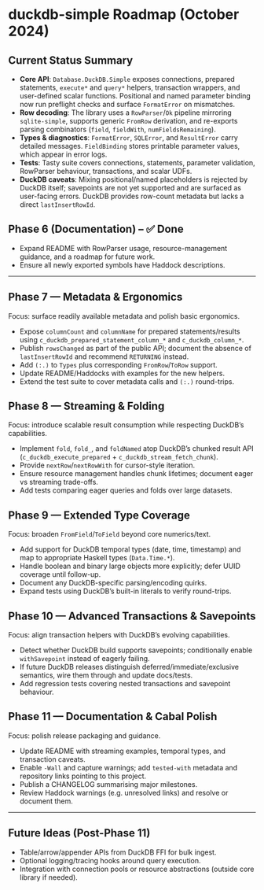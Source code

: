 # duckdb-simple Roadmap (October 2024)

## Current Status Summary

- **Core API**: `Database.DuckDB.Simple` exposes connections, prepared
  statements, `execute*` and `query*` helpers, transaction wrappers, and
  user-defined scalar functions. Positional and named parameter binding now run
  preflight checks and surface `FormatError` on mismatches.
- **Row decoding**: The library uses a `RowParser`/`Ok` pipeline mirroring
  `sqlite-simple`, supports generic `FromRow` derivation, and re-exports
  parsing combinators (`field`, `fieldWith`, `numFieldsRemaining`).
- **Types & diagnostics**: `FormatError`, `SQLError`, and `ResultError` carry
  detailed messages. `FieldBinding` stores printable parameter values, which
  appear in error logs.
- **Tests**: Tasty suite covers connections, statements, parameter validation,
  RowParser behaviour, transactions, and scalar UDFs.
- **DuckDB caveats**: Mixing positional/named placeholders is rejected by
  DuckDB itself; savepoints are not yet supported and are surfaced as user-facing
  errors. DuckDB provides row-count metadata but lacks a direct
  `lastInsertRowId`.

## Phase 6 (Documentation) – ✅ Done
- Expand README with RowParser usage, resource-management guidance, and a
  roadmap for future work.
- Ensure all newly exported symbols have Haddock descriptions.

---

## Phase 7 — Metadata & Ergonomics

Focus: surface readily available metadata and polish basic ergonomics.

- Expose `columnCount` and `columnName` for prepared statements/results using
  `c_duckdb_prepared_statement_column_*` and `c_duckdb_column_*`.
- Publish `rowsChanged` as part of the public API; document the absence of
  `lastInsertRowId` and recommend `RETURNING` instead.
- Add `(:.)` to `Types` plus corresponding `FromRow`/`ToRow` support.
- Update README/Haddocks with examples for the new helpers.
- Extend the test suite to cover metadata calls and `(:.)` round-trips.

## Phase 8 — Streaming & Folding

Focus: introduce scalable result consumption while respecting DuckDB’s capabilities.

- Implement `fold`, `fold_`, and `foldNamed` atop DuckDB’s chunked result API
  (`c_duckdb_execute_prepared` + `c_duckdb_stream_fetch_chunk`).
- Provide `nextRow`/`nextRowWith` for cursor-style iteration.
- Ensure resource management handles chunk lifetimes; document eager vs streaming
  trade-offs.
- Add tests comparing eager queries and folds over large datasets.

## Phase 9 — Extended Type Coverage

Focus: broaden `FromField`/`ToField` beyond core numerics/text.

- Add support for DuckDB temporal types (date, time, timestamp) and map to
  appropriate Haskell types (`Data.Time.*`).
- Handle boolean and binary large objects more explicitly; defer UUID coverage until follow-up.
- Document any DuckDB-specific parsing/encoding quirks.
- Expand tests using DuckDB’s built-in literals to verify round-trips.

## Phase 10 — Advanced Transactions & Savepoints

Focus: align transaction helpers with DuckDB’s evolving capabilities.

- Detect whether DuckDB build supports savepoints; conditionally enable
  `withSavepoint` instead of eagerly failing.
- If future DuckDB releases distinguish deferred/immediate/exclusive semantics,
  wire them through and update docs/tests.
- Add regression tests covering nested transactions and savepoint behaviour.

## Phase 11 — Documentation & Cabal Polish

Focus: polish release packaging and guidance.

- Update README with streaming examples, temporal types, and transaction caveats.
- Enable `-Wall` and capture warnings; add `tested-with` metadata and repository
  links pointing to this project.
- Publish a CHANGELOG summarising major milestones.
- Review Haddock warnings (e.g. unresolved links) and resolve or document them.

---

## Future Ideas (Post-Phase 11)

- Table/arrow/appender APIs from DuckDB FFI for bulk ingest.
- Optional logging/tracing hooks around query execution.
- Integration with connection pools or resource abstractions (outside core
  library if needed).
